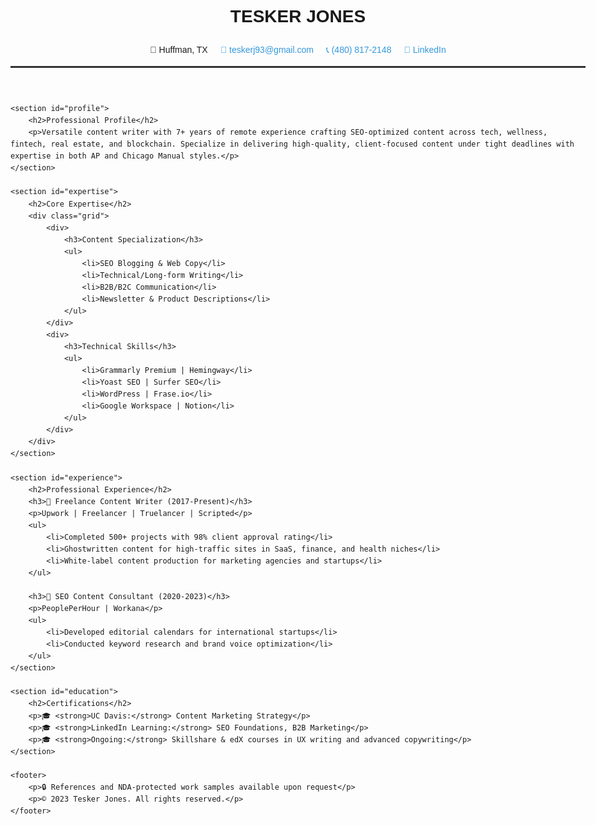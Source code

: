 <!DOCTYPE html>
<html lang="en">
<head>
    <meta charset="UTF-8">
    <meta name="viewport" content="width=device-width, initial-scale=1.0">
    <title>Tesker Jones - Professional Content Writer</title>
    <style>
        body {font-family: Arial, sans-serif; line-height: 1.6; max-width: 1000px; margin: 0 auto; padding: 20px}
        .header {text-align: center; border-bottom: 3px solid #333; padding-bottom: 15px}
        .contact-info {display: flex; justify-content: center; gap: 20px; flex-wrap: wrap}
        section {margin: 30px 0}
        h2 {color: #2c3e50; border-bottom: 2px solid #eee; padding-bottom: 5px}
        .grid {display: grid; grid-template-columns: repeat(2, 1fr); gap: 20px}
        a {color: #3498db; text-decoration: none}
    </style>
</head>
<body>
    <header class="header">
        <h1>TESKER JONES</h1>
        <div class="contact-info">
            <span>📍 Huffman, TX</span>
            <a href="mailto:teskerj93@gmail.com">📧 teskerj93@gmail.com</a>
            <a href="tel:+14808172148">📞 (480) 817-2148</a>
            <a href="[Your-LinkedIn-URL]" target="_blank">🔗 LinkedIn</a>
        </div>
    </header>

    <section id="profile">
        <h2>Professional Profile</h2>
        <p>Versatile content writer with 7+ years of remote experience crafting SEO-optimized content across tech, wellness, fintech, real estate, and blockchain. Specialize in delivering high-quality, client-focused content under tight deadlines with expertise in both AP and Chicago Manual styles.</p>
    </section>

    <section id="expertise">
        <h2>Core Expertise</h2>
        <div class="grid">
            <div>
                <h3>Content Specialization</h3>
                <ul>
                    <li>SEO Blogging & Web Copy</li>
                    <li>Technical/Long-form Writing</li>
                    <li>B2B/B2C Communication</li>
                    <li>Newsletter & Product Descriptions</li>
                </ul>
            </div>
            <div>
                <h3>Technical Skills</h3>
                <ul>
                    <li>Grammarly Premium | Hemingway</li>
                    <li>Yoast SEO | Surfer SEO</li>
                    <li>WordPress | Frase.io</li>
                    <li>Google Workspace | Notion</li>
                </ul>
            </div>
        </div>
    </section>

    <section id="experience">
        <h2>Professional Experience</h2>
        <h3>📌 Freelance Content Writer (2017-Present)</h3>
        <p>Upwork | Freelancer | Truelancer | Scripted</p>
        <ul>
            <li>Completed 500+ projects with 98% client approval rating</li>
            <li>Ghostwritten content for high-traffic sites in SaaS, finance, and health niches</li>
            <li>White-label content production for marketing agencies and startups</li>
        </ul>
        
        <h3>📌 SEO Content Consultant (2020-2023)</h3>
        <p>PeoplePerHour | Workana</p>
        <ul>
            <li>Developed editorial calendars for international startups</li>
            <li>Conducted keyword research and brand voice optimization</li>
        </ul>
    </section>

    <section id="education">
        <h2>Certifications</h2>
        <p>🎓 <strong>UC Davis:</strong> Content Marketing Strategy</p>
        <p>🎓 <strong>LinkedIn Learning:</strong> SEO Foundations, B2B Marketing</p>
        <p>🎓 <strong>Ongoing:</strong> Skillshare & edX courses in UX writing and advanced copywriting</p>
    </section>

    <footer>
        <p>🔒 References and NDA-protected work samples available upon request</p>
        <p>© 2023 Tesker Jones. All rights reserved.</p>
    </footer>
</body>
</html>
